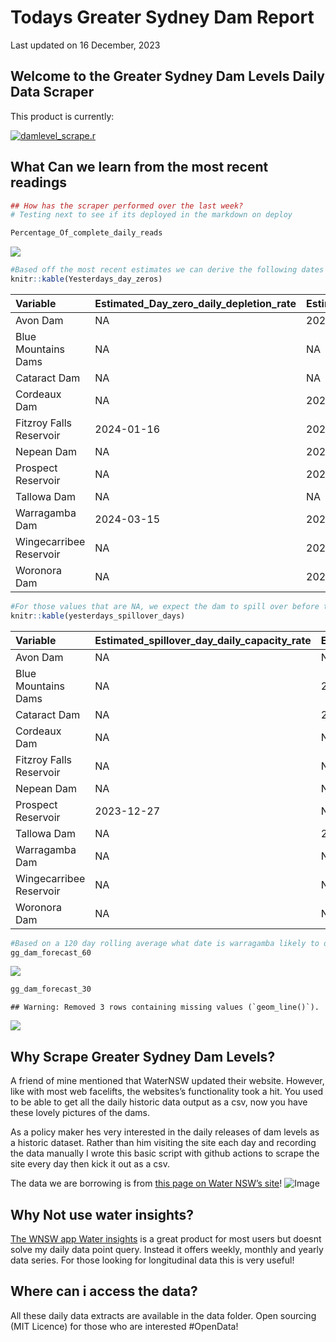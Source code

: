 Todays Greater Sydney Dam Report
================
Last updated on 16 December, 2023

## Welcome to the Greater Sydney Dam Levels Daily Data Scraper

This product is currently:

[![damlevel_scrape.r](https://github.com/snazzyandy/Modelling-and-EDA/actions/workflows/greatersydscraper.yml/badge.svg)](https://github.com/snazzyandy/Modelling-and-EDA/actions/workflows/greatersydscraper.yml)

## What Can we learn from the most recent readings

``` r
## How has the scraper performed over the last week?
# Testing next to see if its deployed in the markdown on deploy

Percentage_Of_complete_daily_reads
```

![](readme_files/figure-gfm/graph-1.png)<!-- -->

``` r
#Based off the most recent estimates we can derive the following dates the dams will reach empty.
knitr::kable(Yesterdays_day_zeros)
```

| Variable                | Estimated_Day_zero_daily_depletion_rate | Estimated_Day_zero_weekly_depletion_rate | Estimated_Day_zero_monthly_depletion_rate | Estimated_Day_zero_60day_depletion_rate | Estimated_Day_zero_90day_depletion_rate | Estimated_Day_zero_120day_depletion_rate |
|:------------------------|:----------------------------------------|:-----------------------------------------|:------------------------------------------|:----------------------------------------|:----------------------------------------|:-----------------------------------------|
| Avon Dam                | NA                                      | 2024-03-14                               | 2025-07-19                                | 2035-02-11                              | 2032-05-29                              | 2037-09-09                               |
| Blue Mountains Dams     | NA                                      | NA                                       | NA                                        | NA                                      | NA                                      | NA                                       |
| Cataract Dam            | NA                                      | NA                                       | NA                                        | NA                                      | NA                                      | NA                                       |
| Cordeaux Dam            | NA                                      | 2024-01-09                               | 2024-05-26                                | 2026-12-21                              | 2026-04-20                              | 2027-07-07                               |
| Fitzroy Falls Reservoir | 2024-01-16                              | 2024-11-22                               | 2024-06-19                                | 2026-07-25                              | 2026-05-28                              | 2027-11-04                               |
| Nepean Dam              | NA                                      | 2024-06-08                               | 2029-11-13                                | NA                                      | 2201-05-16                              | NA                                       |
| Prospect Reservoir      | NA                                      | 2024-05-17                               | 2025-07-03                                | NA                                      | 2093-08-26                              | 2049-04-12                               |
| Tallowa Dam             | NA                                      | NA                                       | NA                                        | NA                                      | NA                                      | NA                                       |
| Warragamba Dam          | 2024-03-15                              | 2024-04-20                               | 2025-12-22                                | 2030-01-21                              | 2031-07-07                              | 2035-08-22                               |
| Wingecarribee Reservoir | NA                                      | 2024-02-06                               | 2024-10-02                                | 2029-02-03                              | 2028-01-25                              | 2030-11-05                               |
| Woronora Dam            | NA                                      | 2024-03-13                               | 2025-06-01                                | 2030-01-17                              | 2030-05-28                              | 2033-05-30                               |

``` r
#For those values that are NA, we expect the dam to spill over before they begin depleting again 
knitr::kable(yesterdays_spillover_days)
```

| Variable                | Estimated_spillover_day_daily_capacity_rate | Estimated_spillover_day_weekly_capacity_rate | Estimated_spillover_day_60day_capacity_rate | Estimated_spillover_day_90day_capacity_rate | Estimated_spillover_day_120day_capacity_rate |
|:------------------------|:--------------------------------------------|:---------------------------------------------|:--------------------------------------------|:--------------------------------------------|:---------------------------------------------|
| Avon Dam                | NA                                          | NA                                           | NA                                          | NA                                          | NA                                           |
| Blue Mountains Dams     | NA                                          | 2024-01-07                                   | 2027-10-15                                  | 2032-02-15                                  | 2031-09-23                                   |
| Cataract Dam            | NA                                          | 2024-07-26                                   | 2026-11-06                                  | 2028-08-15                                  | 2032-04-23                                   |
| Cordeaux Dam            | NA                                          | NA                                           | NA                                          | NA                                          | NA                                           |
| Fitzroy Falls Reservoir | NA                                          | NA                                           | NA                                          | NA                                          | NA                                           |
| Nepean Dam              | NA                                          | NA                                           | 2032-04-26                                  | NA                                          | 2049-08-17                                   |
| Prospect Reservoir      | 2023-12-27                                  | NA                                           | 2025-02-15                                  | NA                                          | NA                                           |
| Tallowa Dam             | NA                                          | 2023-12-15                                   | 2023-12-15                                  | 2023-12-15                                  | 2023-12-15                                   |
| Warragamba Dam          | NA                                          | NA                                           | NA                                          | NA                                          | NA                                           |
| Wingecarribee Reservoir | NA                                          | NA                                           | NA                                          | NA                                          | NA                                           |
| Woronora Dam            | NA                                          | NA                                           | NA                                          | NA                                          | NA                                           |

``` r
#Based on a 120 day rolling average what date is warragamba likely to overflow or hit zero.
gg_dam_forecast_60
```

![](readme_files/figure-gfm/graph%202-1.png)<!-- -->

``` r
gg_dam_forecast_30
```

    ## Warning: Removed 3 rows containing missing values (`geom_line()`).

![](readme_files/figure-gfm/graph%202-2.png)<!-- -->

## Why Scrape Greater Sydney Dam Levels?

A friend of mine mentioned that WaterNSW updated their website. However,
like with most web facelifts, the websites’s functionality took a hit.
You used to be able to get all the daily historic data output as a csv,
now you have these lovely pictures of the dams.

As a policy maker hes very interested in the daily releases of dam
levels as a historic dataset. Rather than him visiting the site each day
and recording the data manually I wrote this basic script with github
actions to scrape the site every day then kick it out as a csv.

The data we are borrowing is from [this page on Water NSW’s
site](https://www.waternsw.com.au/nsw-dams/nsw-storage-levels/greater-sydney-dam-levels)!
![Image](Images/WNSWScreenshot.png)

## Why Not use water insights?

[The WNSW app Water
insights](https://waterinsights.waternsw.com.au/12964-sydney-drinking-water-catchment/#!)
is a great product for most users but doesnt solve my daily data point
query. Instead it offers weekly, monthly and yearly data series. For
those looking for longitudinal data this is very useful!

## Where can i access the data?

All these daily data extracts are available in the data folder. Open
sourcing (MIT Licence) for those who are interested \#OpenData!
